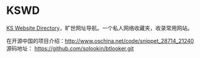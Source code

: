 KSWD
====

[KS Website Directory](http://kuanghy.github.io/kswd/)，旷世网址导航。一个私人网络收藏夹，收录常用网站。


在开源中国的项目介绍：http://www.oschina.net/code/snippet_28714_21240
源码地址： https://github.com/solookin/btlooker.git
